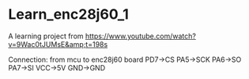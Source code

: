 # Learn_enc28j60_1
A learning project from https://www.youtube.com/watch?v=9Wac0tJUMsE&amp;t=198s

Connection: from mcu to enc28j60 board
PD7->CS
PA5->SCK
PA6->SO 
PA7->SI
VCC->5V
GND->GND